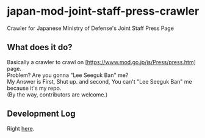 # japan-mod-joint-staff-press-crawler
Crawler for Japanese Ministry of Defense's Joint Staff Press Page

## What does it do?
Basically a crawler to crawl on [https://www.mod.go.jp/js/Press/press.htm] page.  
Problem? Are you gonna "Lee Seeguk Ban" me?  
My Answer is First, Shut up. and second, You can't "Lee Seeguk Ban" me because it's my repo.  
(By the way, contributors are welcome.)  

## Development Log
Right [here](dev.log.md).

